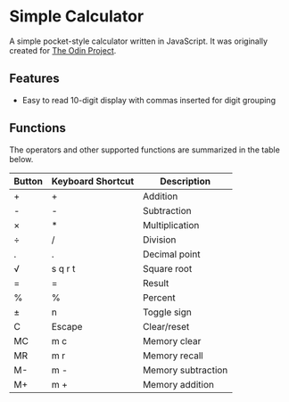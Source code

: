 # Simple Calculator

A simple pocket-style calculator written in JavaScript. It was originally
created for [The Odin Project](https://www.theodinproject.com/).


## Features

- Easy to read 10-digit display with commas inserted for digit grouping


## Functions

The operators and other supported functions are summarized in the table below.

| Button      | Keyboard Shortcut | Description                   |
| ----------- | ----------------- | ----------------------------- |
| +           | +                 | Addition                      |
| -           | -                 | Subtraction                   |
| &times;     | *                 | Multiplication                |
| &divide;    | /                 | Division                      |
| .           | .                 | Decimal point                 |
| &radic;     | s q r t           | Square root                   |
| =           | =                 | Result                        |
| %           | %                 | Percent                       |
| &plusmn;    | n                 | Toggle sign                   |
| C           | Escape            | Clear/reset                   |
| MC          | m c               | Memory clear                  |
| MR          | m r               | Memory recall                 |
| M-          | m -               | Memory subtraction            |
| M+          | m +               | Memory addition               |
